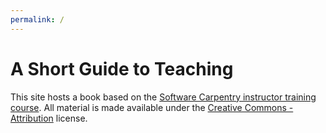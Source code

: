 ```yaml
---
permalink: /
---
```

# A Short Guide to Teaching

This site hosts a book based on the
[Software Carpentry instructor training course][swc-training].
All material is made available under the [Creative Commons - Attribution][license] license.

[license]: /license/
[swc-training]: https://swcarpentry.github.io/instructor-training/
